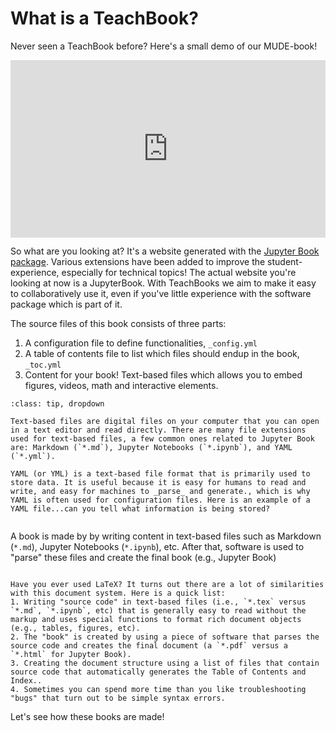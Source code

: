 # What is a TeachBook?

Never seen a TeachBook before? Here's a small demo of our MUDE-book!

<div style="display: flex; justify-content: center;">
    <div style="position: relative; width: 100%; height: 0; padding-bottom: 56.25%;">
        <iframe
            src="https://www.youtube.com/embed/gbBsWo6em4c?si=ayKhISsx06LmGbDD"
            style="position: absolute; top: 0; left: 0; width: 100%; height: 100%;"
            frameborder="0"
            allow="accelerometer; autoplay; clipboard-write; encrypted-media; gyroscope; picture-in-picture"
            allowfullscreen
        ></iframe>
    </div>
</div>

So what are you looking at? It's a website generated with the [Jupyter Book package](https://jupyterbook.org/). Various extensions have been added to improve the student-experience, especially for technical topics! The actual website you're looking at now is a JupyterBook. With TeachBooks we aim to make it easy to collaboratively use it, even if you've little experience with the software package which is part of it.

The source files of this book consists of three parts:
1. A configuration file to define functionalities, `_config.yml`
2. A table of contents file to list which files should endup in the book, `_toc.yml`
3. Content for your book! Text-based files which allows you to embed figures, videos, math and interactive elements.

```{admonition} Text-based files? yml? What is that?!
:class: tip, dropdown

Text-based files are digital files on your computer that you can open in a text editor and read directly. There are many file extensions used for text-based files, a few common ones related to Jupyter Book are: Markdown (`*.md`), Jupyter Notebooks (`*.ipynb`), and YAML (`*.yml`).

YAML (or YML) is a text-based file format that is primarily used to store data. It is useful because it is easy for humans to read and write, and easy for machines to _parse_ and generate., which is why YAML is often used for configuration files. Here is an example of a YAML file...can you tell what information is being stored?


```

A book is made by by writing content in text-based files such as Markdown (`*.md`), Jupyter Notebooks (`*.ipynb`), etc. After that, software is used to "parse" these files and create the final book (e.g., Jupyter Book)

```{admonition} Comparing and Contrasting to LaTeX

Have you ever used LaTeX? It turns out there are a lot of similarities with this document system. Here is a quick list:
1. Writing "source code" in text-based files (i.e., `*.tex` versus `*.md`, `*.ipynb`, etc) that is generally easy to read without the markup and uses special functions to format rich document objects (e.g., tables, figures, etc).
2. The "book" is created by using a piece of software that parses the source code and creates the final document (a `*.pdf` versus a `*.html` for Jupyter Book).
3. Creating the document structure using a list of files that contain source code that automatically generates the Table of Contents and Index..
4. Sometimes you can spend more time than you like troubleshooting "bugs" that turn out to be simple syntax errors.
``` 

Let's see how these books are made!